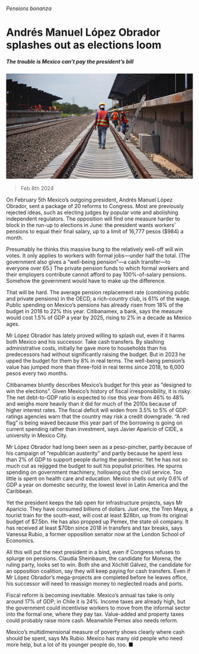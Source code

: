 ###### Pensions bonanza

# Andrés Manuel López Obrador splashes out as elections loom 

##### The trouble is Mexico can’t pay the president’s bill 

![image](images/20240210_AMP002.jpg) 

> Feb 8th 2024 

On February 5th Mexico’s outgoing president, Andrés Manuel López Obrador, sent a package of 20 reforms to Congress. Most are previously rejected ideas, such as electing judges by popular vote and abolishing independent regulators. The opposition will find one measure harder to block in the run-up to elections in June: the president wants workers’ pensions to equal their final salary, up to a limit of 16,777 pesos ($984) a month. 

Presumably he thinks this massive bung to the relatively well-off will win votes. It only applies to workers with formal jobs—under half the total. (The government also gives a “well-being pension”—a cash transfer—to everyone over 65.) The private pension funds to which formal workers and their employers contribute cannot afford to pay 100%-of-salary pensions. Somehow the government would have to make up the difference. 

That will be hard. The average pension replacement rate (combining public and private pensions) in the OECD, a rich-country club, is 61% of the wage. Public spending on Mexico’s pensions has already risen from 18% of the budget in 2018 to 22% this year. Citibanamex, a bank, says the measure would cost 1.5% of GDP a year by 2025, rising to 2% in a decade as Mexico ages. 

Mr López Obrador has lately proved willing to splash out, even if it harms both Mexico and his successor. Take cash transfers. By slashing administrative costs, initially he gave more to households than his predecessors had without significantly raising the budget. But in 2023 he upped the budget for them by 8% in real terms. The well-being pension’s value has jumped more than three-fold in real terms since 2018, to 6,000 pesos every two months.

Citibanamex bluntly describes Mexico’s budget for this year as ”designed to win the elections”. Given Mexico’s history of fiscal irresponsibility, it is risky. The net debt-to-GDP ratio is expected to rise this year from 46% to 48% and weighs more heavily than it did for much of the 2010s because of higher interest rates. The fiscal deficit will widen from 3.5% to 5% of GDP: ratings agencies warn that the country may risk a credit downgrade. “A red flag” is being waved because this year part of the borrowing is going on current spending rather than investment, says Javier Aparicio of CIDE, a university in Mexico City.

Mr López Obrador had long been seen as a peso-pincher, partly because of his campaign of “republican austerity” and partly because he spent less than 2% of GDP to support people during the pandemic. Yet he has not so much cut as rejigged the budget to suit his populist priorities. He spurns spending on government machinery, hollowing out the civil service. Too little is spent on health care and education. Mexico shells out only 0.6% of GDP a year on domestic security, the lowest level in Latin America and the Caribbean.

Yet the president keeps the tab open for infrastructure projects, says Mr Aparicio. They have consumed billions of dollars. Just one, the Tren Maya, a tourist train for the south-east, will cost at least $28bn, up from its original budget of $7.5bn. He has also propped up Pemex, the state oil company. It has received at least $70bn since 2018 in transfers and tax breaks, says Vanessa Rubio, a former opposition senator now at the London School of Economics.

All this will put the next president in a bind, even if Congress refuses to splurge on pensions. Claudia Sheinbaum, the candidate for Morena, the ruling party, looks set to win. Both she and Xóchitl Gálvez, the candidate for an opposition coalition, say they will keep paying for cash transfers. Even if Mr López Obrador’s mega-projects are completed before he leaves office, his successor will need to reassign money to neglected roads and ports.

Fiscal reform is becoming inevitable. Mexico’s annual tax take is only around 17% of GDP; in Chile it is 24%. Income taxes are already high, but the government could incentivise workers to move from the informal sector into the formal one, where they pay tax. Value-added and property taxes could probably raise more cash. Meanwhile Pemex also needs reform. 

Mexico’s multidimensional measure of poverty shows clearly where cash should be spent, says Ms Rubio. Mexico has many old people who need more help, but a lot of its younger people do, too. ■

